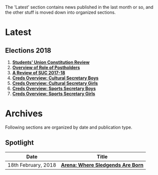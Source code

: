 <!-- TITLE: News -->
<!-- SUBTITLE: Campus news and articles, published by the Journal Club and affiliates -->

The 'Latest' section contains news published in the last month or so, and the other stuff is moved down into organized sections.

# Latest

## Elections 2018

1. **[Students' Union Constitution Review](/news/constitution-review)**
2. **[Overview of Role of Postholders](/news/post-holders)**
3. **[A Review of SUC 2017-18](/news/suc-2017-18)**
4. **[Creds Overview: Cultural Secretary Boys](/news/cult-sec-boys-creds.md)**
5. **[Creds Overview: Cultural Secretary Girls](/news/cult-sec-girls-creds.md)**
6. **[Creds Overview: Sports Secretary Boys](/news/sports-sec-boys-creds.md)**
7. **[Creds Overview: Sports Secretary Girls](/news/sports-sec-girls-creds.md)**

# Archives
Following sections are organized by date and publication type.

## Spotlight


| Date | Title |
| --- | --- |
| 18th February, 2018 | **[Arena: Where Sledgends Are Born](/spotlight/arena-where-sledgends-are-born)** |
